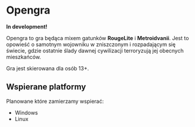Opengra
=======

**In development!**

Opengra to gra będąca mixem gatunków **RougeLite** i **Metroidvanii**. Jest to opowieść o samotnym wojowniku w zniszczonym i 
rozpadającym się świecie, gdzie ostatnie ślady dawnej cywilizacji terroryzują jej obecnych mieszkańców.

Gra jest skierowana dla osób 13+.

Wspierane platformy
-------------------

Planowane które zamierzamy wspierać:

* Windows
* Linux


